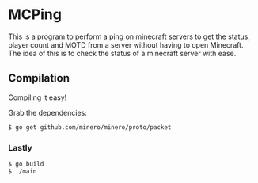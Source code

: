 MCPing
=============

This is a program to perform a ping on minecraft servers to get the status, player count and MOTD from a server without having to open Minecraft. The idea of this is to check the status of a minecraft server with ease. 

Compilation
-------------

Compiling it easy!

Grab the dependencies:
```bash
$ go get github.com/minero/minero/proto/packet
```

### Lastly ###

```bash
$ go build
$ ./main
```